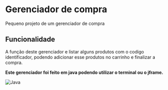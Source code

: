 # Gerenciador de compra
Pequeno projeto de um gerenciador de compra </br>

## Funcionalidade
A função deste gerenciador e listar alguns produtos com o codigo identificador, podendo adicionar esse produtos no carrinho e finalizar a compra.</br>

**Este gerenciador foi feito em java podendo utilizar o terminal ou o jframe.**</br>

![Java](https://img.shields.io/badge/Java-ED8B00?style=for-the-badge&logo=java&logoColor=white)
